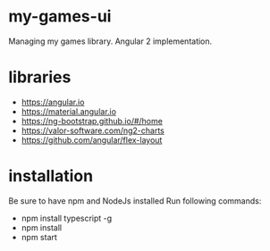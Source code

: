 # my-games-ui
Managing my games library. Angular 2 implementation.

# libraries
* https://angular.io
* https://material.angular.io
* https://ng-bootstrap.github.io/#/home
* https://valor-software.com/ng2-charts
* https://github.com/angular/flex-layout


# installation
Be sure to have npm and NodeJs installed
Run following commands:
* npm install typescript -g
* npm install
* npm start
